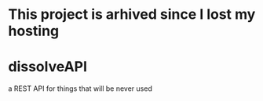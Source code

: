 # This project is arhived since I lost my hosting

# dissolveAPI
a REST API for things that will be never used

